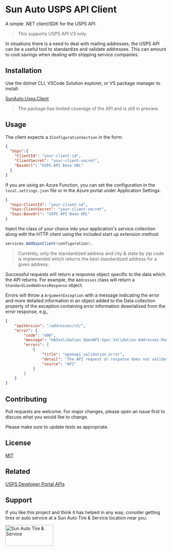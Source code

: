 # Sun Auto USPS API Client

A simple .NET client/SDK for the USPS API.

> This supports USPS API V3 only.

In situations there is a need to deal with mailing addresses, the USPS API can be a useful tool to standardize and validate addresses. This can amount to cost savings when dealing with shipping service companies.

## Installation

Use the dotnet CLI, VSCode Solution explorer, or VS package manager to install:

[SunAuto.Usps.Client](https://www.nuget.org/packages/SunAuto.Usps.Client)

> The package has limited coverage of the API and is still in preview.

## Usage

The client expects a `IConfigurationSection` in the form:

```json
{
  "Usps":{
    "ClientId": "your-client-id",
    "ClientSecret": "your-client-secret",
    "BaseUrl": "USPS API Base URL"
  }
}
```

If you are using an Azure Function, you can set the configuration in the `local.settings.json` file or in the Azure portal under Application Settings.

```json
{
  "Usps:ClientId": "your-client-id",
  "Usps:ClientSecret": "your-client-secret",
  "Usps:BaseUrl": "USPS API Base URL"
}
```

Inject the class of your choice into your application's service collection along with the HTTP client using the included start up extension method:

```csharp
services.AddUspsClient(configuration);
```

> Currently, only the standardized address and city & state by zip code is implemented which returns the best standardized address for a given address.

Successful requests will return a response object specific to the data which the API returns. For example, the `Addresses` class will return a `StandardizedAddressResponse` object.

Errors will throw a `ArgumentException` with a message indicating the error and more detailed information in an object added to the Data collection property of the exception containing error information deserialized from the error response, e.g.,

```json
{
    "apiVersion": "/addresses/v3/",
    "error": {
        "code": "400",
        "message": "OASValidation OpenAPI-Spec-Validation-Addresses-Request with resource oas://addresses_v3.yaml: failed with reason: [ERROR - ECMA 262 regex ^(AA|AE|AL|AK|AP|AS|AZ|AR|CA|CO|CT|DE|DC|FM|FL|GA|GU|HI|ID|IL|IN|IA|KS|KY|LA|ME|MH|MD|MA|MI|MN|MS|MO|MP|MT|NE|NV|NH|NJ|NM|NY|NC|ND|OH|OK|OR|PW|PA|PR|RI|SC|SD|TN|TX|UT|VT|VI|VA|WA|WV|WI|WY)$ does not match input string tx: []]",
        "errors": [
            {
                "title": "openapi_validation_error",
                "detail": "The API request or response does not validate against the specification.",
                "source": "API"
            }
        ]
    }
}
```

## Contributing

Pull requests are welcome. For major changes, please open an issue first to discuss what you would like to change.

Please make sure to update tests as appropriate.

## License

[MIT](https://choosealicense.com/licenses/mit/)

## Related

[USPS Developer Portal APIs](https://developer.usps.com/apis/)

## Support

If you like this project and think it has helped in any way, consider getting tires or auto service at a Sun Auto Tire & Service location near you:

<a href="https://sun.auto/home" target="_blank"><img src="https://sun.auto/wp-content/themes/sun-auto/images/logo_sunauto.png" alt="Sun Auto Tire & Service" width="150" height="65"/></a>
